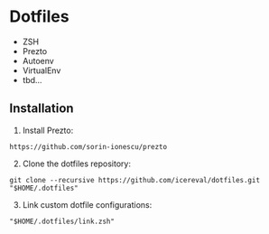 Dotfiles
========

* ZSH
* Prezto
* Autoenv
* VirtualEnv
* tbd...

Installation
------------

  1. Install Prezto:

	https://github.com/sorin-ionescu/prezto

  2. Clone the dotfiles repository:

	git clone --recursive https://github.com/icereval/dotfiles.git "$HOME/.dotfiles"

  3. Link custom dotfile configurations:

	"$HOME/.dotfiles/link.zsh"
